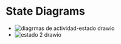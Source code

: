 # State Diagrams 

- ![diagrmas de actividad-estado  drawio](https://github.com/dspm2212/advanced-programing-ud/assets/151273348/e6e58cf3-86c3-48ff-a7b1-13c0f5592bb7)
- ![estado 2 drawio](https://github.com/dspm2212/advanced-programing-ud/assets/151273348/b330188f-c6b8-4c27-82e9-b0169f486dea)

